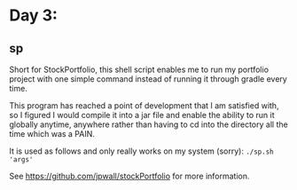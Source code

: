 # Day 3:
## sp

Short for StockPortfolio, this shell script enables me to run my portfolio project with one simple command instead of running it through gradle every time.

This program has reached a point of development that I am satisfied with, so I figured I would compile it into a jar file and enable the ability to run it globally anytime, anywhere rather than having to cd into the directory all the time which was a PAIN.

It is used as follows and only really works on my system (sorry): `./sp.sh 'args'`

See https://github.com/jpwall/stockPortfolio for more information.